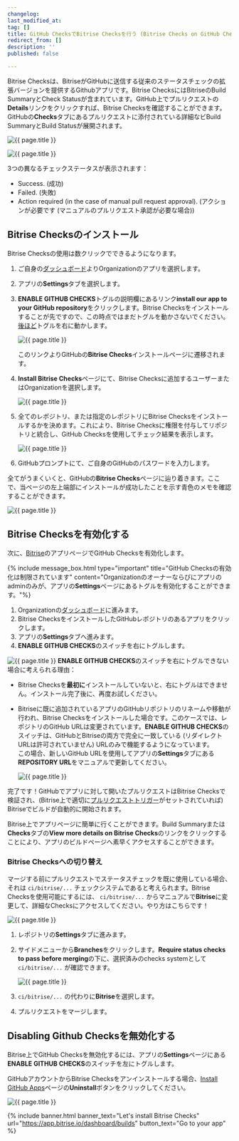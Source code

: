 ```yaml
---
changelog:
last_modified_at:
tag: []
title: GitHub ChecksでBitrise Checksを行う (Bitrise Checks on GitHub Checks)
redirect_from: []
description: ''
published: false

---
```

Bitrise Checksは、BitriseがGitHubに送信する従来のステータスチェックの拡張バージョンを提供するGithubアプリです。Bitrise ChecksにはBitriseのBuild SummaryとCheck Statusが含まれています。GitHub上でプルリクエストの**Details**リンクをクリックすれば、Bitrise Checksを確認することができます。GitHubの**Checks**タブにあるプルリクエストに添付されている詳細なビBuild SummaryとBuild Statusが展開されます。

![{{ page.title }}](/img/all-checks-have-passed.png)

![{{ page.title }}](/img/bitrise-summary-gh-checks.jpg)

3つの異なるチェックステータスが表示されます：

* Success. (成功)
* Failed. (失敗)
* Action required (in the case of manual pull request approval). (アクションが必要です (マニュアルのプルリクエスト承認が必要な場合))

## Bitrise Checksのインストール

Bitrise Checksの使用は数クリックでできるようになります。

1. ご自身の[ダッシュボード](https://app.bitrise.io/dashboard/builds)よりOrganizationのアプリを選択します。
2. アプリの**Settings**タブを選択します。
3. **ENABLE GITHUB CHECKS**トグルの説明欄にあるリンク**install our app to your GitHub repository**をクリックします。Bitrise Checksをインストールすることが先ですので、この時点ではまだトグルを動かさないでください。[後ほど](/builds/bitrise-checks-on-github-checks/#enabling-github-checks)トグルを右に動かします。

   ![{{ page.title }}](/img/disabled-toggle-githubchekcs.jpg)

   このリンクよりGitHubの**Bitrise Checks**インストールページに遷移されます。
4. **Install Bitrise Checks**ページにて、Bitrise Checksに追加するユーザーまたはOrganizationを選択します。

   ![{{ page.title }}](/img/install-bitrise-checks.jpg)
5. 全てのレポジトリ、または指定のレポジトリにBitrise Checksをインストールするかを決めます。これにより、Bitrise Checksに権限を付与してリポジトリと統合し、GitHub Checksを使用してチェック結果を表示します。

   ![{{ page.title }}](/img/install-bitrise-checks.jpg.png)
6. GitHubプロンプトにて、ご自身のGitHubのパスワードを入力します。

全てがうまくいくと、GitHubの**Bitrise Checks**ページに辿り着きます。ここで、当ページの左上端部にインストールが成功したことを示す青色のメモを確認することができます。

![{{ page.title }}](/img/installed-bitrise-checks.jpg)

## Bitrise Checksを有効化する

次に、[Bitrise](https://app.bitrise.io/dashboard/builds)のアプリページでGitHub Checksを有効化します。

{% include message_box.html type="important" title="GitHub Checksの有効化は制限されています" content="Organizationのオーナーならびにアプリのadminのみが、アプリの**Settings**ページにあるトグルを有効化することができます。"%}

1. Organizationの[ダッシュボード](https://app.bitrise.io/dashboard/builds)に進みます。
2. Bitrise ChecksをインストールしたGitHubレポジトリのあるアプリをクリックします。
3. アプリの**Settings**タブへ進みます。
4. **ENABLE GITHUB CHECKS**のスイッチを右にトグルします。

![{{ page.title }}](/img/enabled-toggle-githubchecks.jpg) **ENABLE GITHUB CHECKS**のスイッチを右にトグルできない場合に考えられる理由：

* Bitrise Checksを**最初に**インストールしていないと、右にトグルはできません。インストール完了後に、再度お試しください。
* Bitriseに既に追加されているアプリのGitHubリポジトリのリネームや移動が行われ、Bitrise Checksをインストールした場合です。このケースでは、レポジトリのGitHub URLは変更されています。**ENABLE GITHUB CHECKS**のスイッチは、GitHubとBitriseの両方で完全に一致している (リダイレクトURLは許可されていません) URLのみで機能するようになっています。  
  この場合、新しいGitHub URLを使用してアプリの**Settings**タブにある**REPOSITORY URL**をマニュアルで更新してください。

  ![{{ page.title }}](/img/repository-url-change.jpg)

完了です！GitHubでアプリに対して開いたプルリクエストはBitrise Checksで検証され、(Bitrise上で適切に[プルリクエストトリガー](/jp/builds/triggering-builds/trigger-pull-request/)がセットされていれば) Bitriseでビルドが自動的に開始されます。

Bitrise上でアプリページに簡単に行くことができます。Build Summaryまたは**Checks**タブの**View more details on Bitrise Checks**のリンクをクリックすることにより、アプリのビルドページへ素早くアクセスすることができます。

### Bitrise Checksへの切り替え

マージする前にプルリクエストでステータスチェックを既に使用している場合、それは `ci/bitrise/...` チェックシステムであると考えられます。Bitrise Checksを使用可能にするには、 `ci/bitrise/...` からマニュアルで**Bitrise**に変更して、詳細なChecksにアクセスしてください。やり方はこちらです！

![{{ page.title }}](/img/checks-pending.png)

1. レポジトリの**Settings**タブに進みます。
2. サイドメニューから**Branches**をクリックします。**Require status checks to pass before merging**の下に、選択済みのchecks systemとして `ci/bitrise/...` が確認できます。

   ![{{ page.title }}](/img/require-status-checks.png)
3.  `ci/bitrise/...` の代わりに**Bitrise**を選択します。
4. プルリクエストをマージします。

## Disabling Github Checksを無効化する

Bitrise上でGitHub Checksを無効化するには、アプリの**Settings**ページにある**ENABLE GITHUB CHECKS**のスイッチを左にトグルします。

GitHubアカウントからBitrise Checksをアンインストールする場合、[Install GitHub Apps]()ページの**Uninstall**ボタンをクリックしてください。

![{{ page.title }}](/img/disable-ghckecks.jpg)

{% include banner.html banner_text="Let's install Bitrise Checks" url="https://app.bitrise.io/dashboard/builds" button_text="Go to your app" %}
